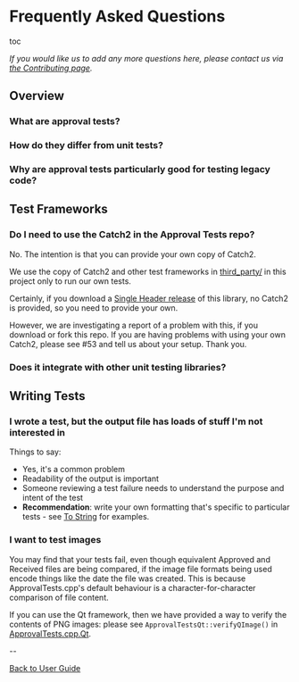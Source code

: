 <a id="top"></a>

# Frequently Asked Questions

toc

*If you would like us to add any more questions here, please contact us via [the Contributing page](/doc/Contributing.md#top).*

## Overview

### What are approval tests?

### How do they differ from unit tests?

### Why are approval tests particularly good for testing legacy code?

## Test Frameworks

### Do I need to use the Catch2 in the Approval Tests repo?

No. The intention is that you can provide your own copy of Catch2.

We use the copy of Catch2 and other test frameworks in [third_party/](https://github.com/approvals/ApprovalTests.cpp/blob/master/third_party/) in this project only to run our own tests.

Certainly, if you download a [Single Header release](https://github.com/approvals/ApprovalTests.cpp/releases) of this library, no Catch2 is provided, so you need to provide your own.

However, we are investigating a report of a problem with this, if you download or fork this repo. If you are having problems with using your own Catch2, please see #53 and tell us about your setup. Thank you.

### Does it integrate with other unit testing libraries?

## Writing Tests

### I wrote a test, but the output file has loads of stuff I'm not interested in

Things to say:

* Yes, it's a common problem
* Readability of the output is important
* Someone reviewing a test failure needs to understand the purpose and intent of the test
* **Recommendation**: write your own formatting that's specific to particular tests - see [To String](/doc/ToString.md#top) for examples.

### I want to test images

You may find that your tests fail, even though equivalent Approved and Received files are being compared, if the image file formats being used encode things like the date the file was created. This is because ApprovalTests.cpp's default behaviour is a character-for-character comparison of file content.

If you can use the Qt framework, then we have provided a way to verify the contents of PNG images: please see `ApprovalTestsQt::verifyQImage()` in [ApprovalTests.cpp.Qt](https://github.com/approvals/ApprovalTests.cpp.Qt).

--

[Back to User Guide](/doc/README.md#top)
